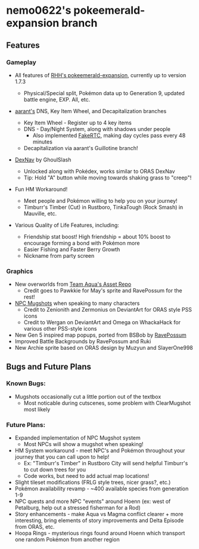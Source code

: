 # nemo0622's pokeemerald-expansion branch

## Features

### Gameplay
- All features of [RHH's pokeemerald-expansion](https://github.com/rh-hideout/pokeemerald-expansion), currently up to version 1.7.3
    - Physical/Special split, Pokémon data up to Generation 9, updated battle engine, EXP. All, etc.
- [aarant's](https://github.com/aarant/pokeemerald) DNS, Key Item Wheel, and Decapitalization branches
    - Key Item Wheel - Register up to 4 key items
    - DNS - Day/Night System, along with shadows under people
        - Also implemented [FakeRTC](https://www.pokecommunity.com/threads/simple-modifications-directory.416647/page-24#post-10678054), making day cycles pass every 48 minutes
    - Decapitalization via aarant's Guillotine branch!
- [DexNav](https://github.com/ghoulslash/pokeemerald/tree/dexnav) by GhoulSlash
    - Unlocked along with Pokédex, works similar to ORAS DexNav
    - Tip: Hold "A" button while moving towards shaking grass to "creep"!

- Fun HM Workaround!
    - Meet people and Pokémon willing to help you on your journey!
    - Timburr's Timber (Cut) in Rustboro, TinkaTough (Rock Smash) in Mauville, etc.
- Various Quality of Life Features, including:
    - Friendship stat boost! High friendship = about 10% boost to encourage forming a bond with Pokémon more
    - Easier Fishing and Faster Berry Growth
    - Nickname from party screen

### Graphics
- New overworlds from [Team Aqua's Asset Repo](https://github.com/Pawkkie/Team-Aquas-Asset-Repo)
    - Credit goes to Pawkkie for May's sprite and RavePossum for the rest!
- [NPC Mugshots](https://www.pokecommunity.com/showpost.php?p=10345947&postcount=252) when speaking to many characters
    - Credit to Zenionith and Zermonius on DeviantArt for ORAS style PSS icons
    - Credit to Wergan on DeviantArt and Omega on WhackaHack for various other PSS-style icons
- New Gen 5 inspired map popups, ported from BSBob by [RavePossum](https://github.com/ravepossum/pokeemerald)
- Improved Battle Backgrounds by RavePossum and Ruki
- New Archie sprite based on ORAS design by Muzyun and SlayerOne998

## Bugs and Future Plans

### Known Bugs:
- Mugshots occasionally cut a little portion out of the textbox
    - Most noticable during cutscenes, some problem with ClearMugshot most likely

### Future Plans:
- Expanded implementation of NPC Mugshot system
    - Most NPCs will show a mugshot when speaking!
- HM System workaround - meet NPC's and Pokémon throughout your journey that you can call upon to help!
    - Ex: "Timburr's Timber" in Rustboro City will send helpful Timburr's to cut down trees for you
    - Code works, but need to add actual map locations!
- Slight tileset modifications (FRLG style trees, nicer grass?, etc.)
- Pokémon availability revamp - ~400 available species from generation 1-9
- NPC quests and more NPC "events" around Hoenn (ex: west of Petalburg, help out a stressed fisherman for a Rod)
- Story enhancements - make Aqua vs Magma conflict clearer + more interesting, bring elements of story improvements and Delta Episode from ORAS, etc.
- Hoopa Rings - mysterious rings found around Hoenn which transport one random Pokémon from another region
